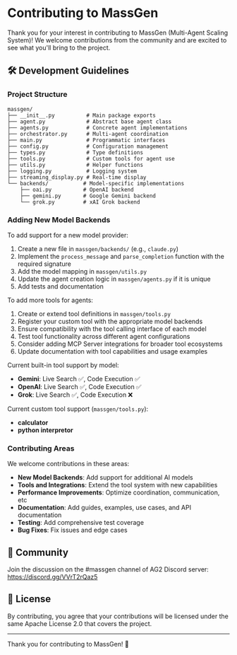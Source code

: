 # Contributing to MassGen

Thank you for your interest in contributing to MassGen (Multi-Agent Scaling System)! We welcome contributions from the community and are excited to see what you'll bring to the project.

## 🛠️ Development Guidelines

### Project Structure

```
massgen/
├── __init__.py          # Main package exports
├── agent.py             # Abstract base agent class
├── agents.py            # Concrete agent implementations
├── orchestrator.py      # Multi-agent coordination
├── main.py              # Programmatic interfaces
├── config.py            # Configuration management
├── types.py             # Type definitions
├── tools.py             # Custom tools for agent use
├── utils.py             # Helper functions
├── logging.py           # Logging system
├── streaming_display.py # Real-time display
└── backends/           # Model-specific implementations
    ├── oai.py          # OpenAI backend
    ├── gemini.py       # Google Gemini backend
    └── grok.py         # xAI Grok backend
```

### Adding New Model Backends

To add support for a new model provider:

1. Create a new file in `massgen/backends/` (e.g., `claude.py`)
2. Implement the `process_message` and `parse_completion` function with the required signature
3. Add the model mapping in `massgen/utils.py`
4. Update the agent creation logic in `massgen/agents.py` if it is unique
5. Add tests and documentation

To add more tools for agents:

1. Create or extend tool definitions in `massgen/tools.py`
2. Register your custom tool with the appropriate model backends
3. Ensure compatibility with the tool calling interface of each model
4. Test tool functionality across different agent configurations
5. Consider adding MCP Server integrations for broader tool ecosystems
6. Update documentation with tool capabilities and usage examples

Current built-in tool support by model:
- **Gemini**: Live Search ✅, Code Execution ✅
- **OpenAI**: Live Search ✅, Code Execution ✅  
- **Grok**: Live Search ✅, Code Execution ❌

Current custom tool support (`massgen/tools.py`):
- **calculator**
- **python interpretor**

### Contributing Areas

We welcome contributions in these areas:

- **New Model Backends**: Add support for additional AI models
- **Tools and Integrations**: Extend the tool system with new capabilities
- **Performance Improvements**: Optimize coordination, communication, etc
- **Documentation**: Add guides, examples, use cases, and API documentation
- **Testing**: Add comprehensive test coverage
- **Bug Fixes**: Fix issues and edge cases


## 🤝 Community

Join the discussion on the #massgen channel of AG2 Discord server: https://discord.gg/VVrT2rQaz5


## 📄 License

By contributing, you agree that your contributions will be licensed under the same Apache License 2.0 that covers the project.

---

Thank you for contributing to MassGen! 🚀